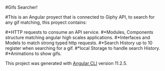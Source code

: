 #Gifs Searcher!

#This is an Angular proyect that is connected to Giphy API, to search for any gif matching, this proyect contains:

#*HTTP requests to consume an API service.
#*Modules, Components structure matching angular high scales applications.
#*Interfaces and Models to match strong typed http requests.
#*Search History up to 10 register when searching for a gif.
#*local Storage to handle search History.
#*Animations to show gifs.

This project was generated with [Angular CLI](https://github.com/angular/angular-cli) version 11.2.5.
